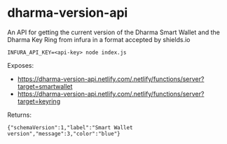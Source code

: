 # dharma-version-api
An API for getting the current version of the Dharma Smart Wallet and the Dharma Key Ring from infura in a format accepted by shields.io

```
INFURA_API_KEY=<api-key> node index.js
```

Exposes:
- https://dharma-version-api.netlify.com/.netlify/functions/server?target=smartwallet
- https://dharma-version-api.netlify.com/.netlify/functions/server?target=keyring

Returns:

```
{"schemaVersion":1,"label":"Smart Wallet version","message":3,"color":"blue"}
```
